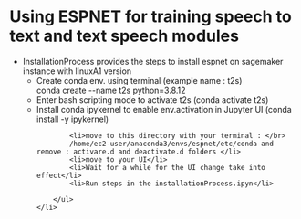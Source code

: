 <h1> Using ESPNET for training speech to text and text speech modules</h1>

<ul>
    <li>InstallationProcess provides the steps to install espnet on sagemaker instance with linuxA1 version
        <ul>
            <li>Create conda env. using terminal (example name : t2s) <br>
                    conda create --name t2s python=3.8.12</li>
            <li>Enter bash scripting mode to activate t2s (conda activate t2s) </li>
            <li>Install conda ipykernel to enable env.activation in Jupyter UI (conda install -y ipykernel)</li>
                     
            <li>move to this directory with your terminal : </br>
            /home/ec2-user/anaconda3/envs/espnet/etc/conda and remove : activare.d and deactivate.d folders </li>
            <li>move to your UI</li>
            <li>Wait for a while for the UI change take into effect</li>
            <li>Run steps in the installationProcess.ipyn</li>
            
        </ul>
    </li>
  
<!--     <li></li> -->
 </ul>